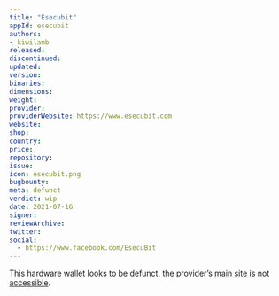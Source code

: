 ```yaml
---
title: "Esecubit"
appId: esecubit
authors:
- kiwilamb
released: 
discontinued: 
updated: 
version: 
binaries: 
dimensions: 
weight: 
provider: 
providerWebsite: https://www.esecubit.com
website: 
shop: 
country: 
price: 
repository: 
issue: 
icon: esecubit.png
bugbounty: 
meta: defunct
verdict: wip
date: 2021-07-16
signer: 
reviewArchive: 
twitter: 
social: 
  - https://www.facebook.com/EsecuBit
---
```


This hardware wallet looks to be defunct, the provider’s [main site is not accessible](https://www.esecubit.com).

